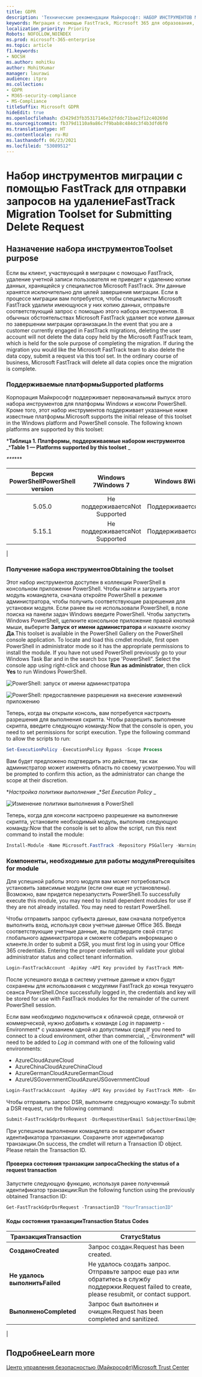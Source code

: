 ```yaml
---
title: GDPR
description: 'Технические рекомендации Майкрософт: НАБОР ИНСТРУМЕНТОВ МИГРАЦИИ С ПОМОЩЬЮ FASTTRACK ДЛЯ ОТПРАВКИ ЗАПРОСОВ НА УДАЛЕНИЕ'
keywords: Миграция с помощью FastTrack, Microsoft 365 для образования, документация по Microsoft 365, GDPR
localization_priority: Priority
Robots: NOFOLLOW,NOINDEX
ms.prod: microsoft-365-enterprise
ms.topic: article
f1.keywords:
- NOCSH
ms.author: mohitku
author: MohitKumar
manager: laurawi
audience: itpro
ms.collection:
- GDPR
- M365-security-compliance
- MS-Compliance
titleSuffix: Microsoft GDPR
hideEdit: true
ms.openlocfilehash: d3429d3fb35317146e32fddc71bae2f12c40269d
ms.sourcegitcommit: fb379d1110a9a86c7f9bab8c484dc3f4b3dfd6f0
ms.translationtype: HT
ms.contentlocale: ru-RU
ms.lasthandoff: 06/23/2021
ms.locfileid: "53089512"
---
```

# <a name="fasttrack-migration-toolset-for-submitting-delete-request"></a><span data-ttu-id="31491-104">Набор инструментов миграции с помощью FastTrack для отправки запросов на удаление</span><span class="sxs-lookup"><span data-stu-id="31491-104">FastTrack Migration Toolset for Submitting Delete Request</span></span>

## <a name="toolset-purpose"></a><span data-ttu-id="31491-105">Назначение набора инструментов</span><span class="sxs-lookup"><span data-stu-id="31491-105">Toolset purpose</span></span>

<span data-ttu-id="31491-p101">Если вы клиент, участвующий в миграции с помощью FastTrack, удаление учетной записи пользователя не приведет к удалению копии данных, хранящейся у специалистов Microsoft FastTrack. Эти данные хранятся исключительно для целей завершения миграции. Если в процессе миграции вам потребуется, чтобы специалисты Microsoft FastTrack удалили имеющуюся у них копию данных, отправьте соответствующий запрос с помощью этого набора инструментов. В обычных обстоятельствах Microsoft FastTrack удаляет все копии данных по завершении миграции организации.</span><span class="sxs-lookup"><span data-stu-id="31491-p101">In the event that you are a customer currently engaged in FastTrack migrations, deleting the user account will not delete the data copy held by the Microsoft FastTrack team, which is held for the sole purpose of completing the migration. If during the migration you would like the Microsoft FastTrack team to also delete the data copy, submit a request via this tool set. In the ordinary course of business, Microsoft FastTrack will delete all data copies once the migration is complete.</span></span>

### <a name="supported-platforms"></a><span data-ttu-id="31491-109">Поддерживаемые платформы</span><span class="sxs-lookup"><span data-stu-id="31491-109">Supported platforms</span></span>

<span data-ttu-id="31491-p102">Корпорация Майкрософт поддерживает первоначальный выпуск этого набора инструментов для платформы Windows и консоли PowerShell. Кроме того, этот набор инструментов поддерживает указанные ниже известные платформы.</span><span class="sxs-lookup"><span data-stu-id="31491-p102">Microsoft supports the initial release of this  toolset in the Windows platform and PowerShell console. The following known platforms are supported by this toolset:</span></span>

<span data-ttu-id="31491-112">\***Таблица 1. Платформы, поддерживаемые набором инструментов** _</span><span class="sxs-lookup"><span data-stu-id="31491-112">\***Table 1 — Platforms supported by this toolset** _</span></span>

<span data-ttu-id="31491-113">_\*\*\*</span><span class="sxs-lookup"><span data-stu-id="31491-113">_\*\*\*</span></span>

|<span data-ttu-id="31491-114">Версия PowerShell</span><span class="sxs-lookup"><span data-stu-id="31491-114">PowerShell version</span></span>|<span data-ttu-id="31491-115">Windows 7</span><span class="sxs-lookup"><span data-stu-id="31491-115">Windows 7</span></span>|<span data-ttu-id="31491-116">Windows 8</span><span class="sxs-lookup"><span data-stu-id="31491-116">Windows 8</span></span>|<span data-ttu-id="31491-117">Windows 10</span><span class="sxs-lookup"><span data-stu-id="31491-117">Windows 10</span></span>|<span data-ttu-id="31491-118">Windows Server 2012</span><span class="sxs-lookup"><span data-stu-id="31491-118">Windows Server 2012</span></span>|<span data-ttu-id="31491-119">Windows Server 2016</span><span class="sxs-lookup"><span data-stu-id="31491-119">Windows Server 2016</span></span>|
|:---:|:---:|:---:|:---:|:---:|:---:|
|<span data-ttu-id="31491-120">5.0</span><span class="sxs-lookup"><span data-stu-id="31491-120">5.0</span></span>|<span data-ttu-id="31491-121">Не поддерживается</span><span class="sxs-lookup"><span data-stu-id="31491-121">Not Supported</span></span>|<span data-ttu-id="31491-122">Поддерживается</span><span class="sxs-lookup"><span data-stu-id="31491-122">Supported</span></span>|<span data-ttu-id="31491-123">Поддерживается</span><span class="sxs-lookup"><span data-stu-id="31491-123">Supported</span></span>|<span data-ttu-id="31491-124">Поддерживается</span><span class="sxs-lookup"><span data-stu-id="31491-124">Supported</span></span>|<span data-ttu-id="31491-125">Поддерживается</span><span class="sxs-lookup"><span data-stu-id="31491-125">Supported</span></span>|
|<span data-ttu-id="31491-126">5.1</span><span class="sxs-lookup"><span data-stu-id="31491-126">5.1</span></span>|<span data-ttu-id="31491-127">Не поддерживается</span><span class="sxs-lookup"><span data-stu-id="31491-127">Not Supported</span></span>|<span data-ttu-id="31491-128">Поддерживается</span><span class="sxs-lookup"><span data-stu-id="31491-128">Supported</span></span>|<span data-ttu-id="31491-129">Поддерживается</span><span class="sxs-lookup"><span data-stu-id="31491-129">Supported</span></span>|<span data-ttu-id="31491-130">Поддерживается</span><span class="sxs-lookup"><span data-stu-id="31491-130">Supported</span></span>|<span data-ttu-id="31491-131">Поддерживается</span><span class="sxs-lookup"><span data-stu-id="31491-131">Supported</span></span>|
|

### <a name="obtaining-the-toolset"></a><span data-ttu-id="31491-132">Получение набора инструментов</span><span class="sxs-lookup"><span data-stu-id="31491-132">Obtaining the toolset</span></span>

<span data-ttu-id="31491-p103">Этот набор инструментов доступен в коллекции PowerShell в консольном приложении PowerShell. Чтобы найти и загрузить этот модуль командлета, сначала откройте PowerShell в режиме администратора, чтобы получить соответствующие разрешения для установки модуля. Если ранее вы не использовали PowerShell, в поле поиска на панели задач Windows введите PowerShell. Чтобы запустить Windows PowerShell, щелкните консольное приложение правой кнопкой мыши, выберите **Запуск от имени администратора** и нажмите кнопку **Да**.</span><span class="sxs-lookup"><span data-stu-id="31491-p103">This toolset is available in the PowerShell Gallery on the PowerShell console application.  To locate and load this cmdlet module, first open PowerShell in administrator mode so it has the appropriate permissions to install the module. If you have not used PowerShell previously go to your Windows Task Bar and in the search box type 'PowerShell”. Select the console app using right-click and choose **Run as administrator**, then click **Yes** to run Windows PowerShell.</span></span>

![PowerShell: запуск от имени администратора](../media/fasttrack-powershell_image.png)

![PowerShell: предоставление разрешения на внесение изменений приложению](../media/fasttrack-run-powershell_image.png)

<span data-ttu-id="31491-p104">Теперь, когда вы открыли консоль, вам потребуется настроить разрешения для выполнения скрипта. Чтобы разрешить выполнение скрипта, введите следующую команду:</span><span class="sxs-lookup"><span data-stu-id="31491-p104">Now that the console is open, you need to set permissions for script execution. Type the following command to allow the scripts to run:</span></span>

```powershell
Set-ExecutionPolicy -ExecutionPolicy Bypass -Scope Process
```

<span data-ttu-id="31491-141">Вам будет предложено подтвердить это действие, так как администратор может изменять область по своему усмотрению.</span><span class="sxs-lookup"><span data-stu-id="31491-141">You will be prompted to confirm this action, as the administrator can change the scope at their discretion.</span></span>

<span data-ttu-id="31491-142">\**_Настройка политики выполнения_* _</span><span class="sxs-lookup"><span data-stu-id="31491-142">\**_Set Execution Policy_* _</span></span>

![Изменение политики выполнения в PowerShell](../media/powershell-set-execution-policy_image.png)

<span data-ttu-id="31491-144">Теперь, когда для консоли настроено разрешение на выполнение скрипта, установите необходимый модуль, выполнив следующую команду:</span><span class="sxs-lookup"><span data-stu-id="31491-144">Now that the console is set to allow the script, run this next command to install the module:</span></span>

```powershell
Install-Module -Name Microsoft.FastTrack -Repository PSGallery -WarningAction SilentlyContinue -Force
```

### <a name="prerequisites-for-module"></a><span data-ttu-id="31491-145">Компоненты, необходимые для работы модуля</span><span class="sxs-lookup"><span data-stu-id="31491-145">Prerequisites for module</span></span>

<span data-ttu-id="31491-p105">Для успешной работы этого модуля вам может потребоваться установить зависимые модули (если они еще не установлены). Возможно, вам придется перезапустить PowerShell.</span><span class="sxs-lookup"><span data-stu-id="31491-p105">To successfully execute this module, you may need to install dependent modules for use if they are not already installed. You may need to restart PowerShell.</span></span>

<span data-ttu-id="31491-p106">Чтобы отправить запрос субъекта данных, вам сначала потребуется выполнить вход, используя свои учетные данные Office 365. Введя соответствующие учетные данные, вы подтвердите свой статус глобального администратора и сможете собирать информацию о клиенте.</span><span class="sxs-lookup"><span data-stu-id="31491-p106">In order to submit a DSR, you must first log in using your Office 365 credentials. Entering the proper credentials will validate your global administrator status and collect tenant information.</span></span>

```powershell
Login-FastTrackAccount -ApiKey <API Key provided by FastTrack MVM>
```

<span data-ttu-id="31491-150">После успешного входа в систему учетные данные и ключ будут сохранены для использования с модулями FastTrack до конца текущего сеанса PowerShell.</span><span class="sxs-lookup"><span data-stu-id="31491-150">Once successfully logged in, the credentials and key will be stored for use with FastTrack modules for the remainder of the current PowerShell session.</span></span>

<span data-ttu-id="31491-151">Если вам необходимо подключиться к облачной среде, отличной от коммерческой, нужно добавить к команде *Log in* параметр -Environment\* с указанием одной из допустимых сред:</span><span class="sxs-lookup"><span data-stu-id="31491-151">If you need to connect to a cloud environment, other than commercial, _-Environment\* will need to be added to *Log in* command with one of the following valid environments:</span></span>

- <span data-ttu-id="31491-152">AzureCloud</span><span class="sxs-lookup"><span data-stu-id="31491-152">AzureCloud</span></span>
- <span data-ttu-id="31491-153">AzureChinaCloud</span><span class="sxs-lookup"><span data-stu-id="31491-153">AzureChinaCloud</span></span>
- <span data-ttu-id="31491-154">AzureGermanCloud</span><span class="sxs-lookup"><span data-stu-id="31491-154">AzureGermanCloud</span></span>
- <span data-ttu-id="31491-155">AzureUSGovernmentCloud</span><span class="sxs-lookup"><span data-stu-id="31491-155">AzureUSGovernmentCloud</span></span>

```powershell
Login-FastTrackAccount -ApiKey <API Key provided by FastTrack MVM> -Environment <cloud environment>
```

<span data-ttu-id="31491-156">Чтобы отправить запрос DSR, выполните следующую команду:</span><span class="sxs-lookup"><span data-stu-id="31491-156">To submit a DSR request, run the following command:</span></span>

```powershell
Submit-FastTrackGdprDsrRequest -DsrRequestUserEmail SubjectUserEmail@mycompany.com
```

<span data-ttu-id="31491-p107">При успешном выполнении командлета он возвратит объект идентификатора транзакции. Сохраните этот идентификатор транзакции.</span><span class="sxs-lookup"><span data-stu-id="31491-p107">On success, the cmdlet will return a Transaction ID object. Please retain the Transaction ID.</span></span>

#### <a name="checking-the-status-of-a-request-transaction"></a><span data-ttu-id="31491-159">Проверка состояния транзакции запроса</span><span class="sxs-lookup"><span data-stu-id="31491-159">Checking the status of a request transaction</span></span>

<span data-ttu-id="31491-160">Запустите следующую функцию, используя ранее полученный идентификатор транзакции:</span><span class="sxs-lookup"><span data-stu-id="31491-160">Run the following function using the previously obtained Transaction ID:</span></span>

```powershell
Get-FastTrackGdprDsrRequest -TransactionID "YourTransactionID"
```

#### <a name="transaction-status-codes"></a><span data-ttu-id="31491-161">Коды состояния транзакции</span><span class="sxs-lookup"><span data-stu-id="31491-161">Transaction Status Codes</span></span>

|<span data-ttu-id="31491-162">Транзакция</span><span class="sxs-lookup"><span data-stu-id="31491-162">Transaction</span></span>|<span data-ttu-id="31491-163">Статус</span><span class="sxs-lookup"><span data-stu-id="31491-163">Status</span></span>|
|---|---|
|<span data-ttu-id="31491-164">**Создано**</span><span class="sxs-lookup"><span data-stu-id="31491-164">**Created**</span></span>|<span data-ttu-id="31491-165">Запрос создан.</span><span class="sxs-lookup"><span data-stu-id="31491-165">Request has been created.</span></span>|
|<span data-ttu-id="31491-166">**Не удалось выполнить**</span><span class="sxs-lookup"><span data-stu-id="31491-166">**Failed**</span></span>|<span data-ttu-id="31491-167">Не удалось создать запрос. Отправьте запрос еще раз или обратитесь в службу поддержки.</span><span class="sxs-lookup"><span data-stu-id="31491-167">Request failed to create, please resubmit, or contact support.</span></span>|
|<span data-ttu-id="31491-168">**Выполнено**</span><span class="sxs-lookup"><span data-stu-id="31491-168">**Completed**</span></span>|<span data-ttu-id="31491-169">Запрос был выполнен и очищен.</span><span class="sxs-lookup"><span data-stu-id="31491-169">Request has been completed and sanitized.</span></span>|
|

<!-- original version: **Created**  Request has been created<br/>**Failed** Request failed to create, please resubmit, or contact support<br/>**Completed** Request has been completed and sanitized -->

## <a name="learn-more"></a><span data-ttu-id="31491-170">Подробнее</span><span class="sxs-lookup"><span data-stu-id="31491-170">Learn more</span></span>

[<span data-ttu-id="31491-171">Центр управления безопасностью (Майкрософт)</span><span class="sxs-lookup"><span data-stu-id="31491-171">Microsoft Trust Center</span></span>](https://www.microsoft.com/trust-center/privacy/gdpr-overview)
